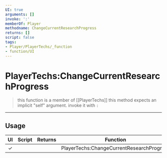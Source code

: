 ```yaml
---
UI: true
arguments: []
invoke: ':'
memberOf: Player
methodname: ChangeCurrentResearchProgress
returns: []
script: false
tags:
- Player/PlayerTechs/_function
- function/UI
---
```

# PlayerTechs:ChangeCurrentResearchProgress
> this function is a member of [[PlayerTechs]]
> this method expects an implicit "self" argument. invoke it with `:`
-----
## Usage
|  UI | Script | Returns | Function | Arguments |
|:---:|:------:|-------:|:--------:|:---------|
|✓| ||PlayerTechs:ChangeCurrentResearchProgress||
